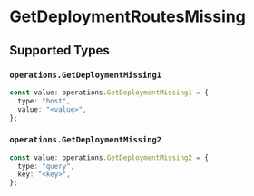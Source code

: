 # GetDeploymentRoutesMissing


## Supported Types

### `operations.GetDeploymentMissing1`

```typescript
const value: operations.GetDeploymentMissing1 = {
  type: "host",
  value: "<value>",
};
```

### `operations.GetDeploymentMissing2`

```typescript
const value: operations.GetDeploymentMissing2 = {
  type: "query",
  key: "<key>",
};
```

